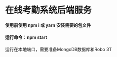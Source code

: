 # 在线考勤系统后端服务

#### 使用前使用 npm i 或 yarn 安装需要的包文件



#### 运行命令：npm start





运行在本地端口，需要准备MongoDB数据库和Robo 3T